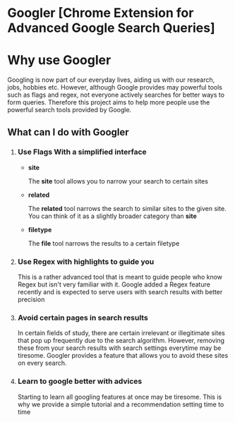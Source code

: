 # Googler [Chrome Extension for Advanced Google Search Queries]

<h1>Why use Googler</h1>
<p>Googling is now part of our everyday lives, aiding us with our research, jobs, hobbies etc. However, although Google provides may powerful tools such as flags and regex, not everyone actively searches for better ways to form queries. Therefore this project aims to help more people use the powerful search tools provided by Google.
</p>

<h2>What can I do with Googler</h2>
<ol>
<li>
  <h3>Use Flags With a simplified interface</h3>
  <p>
    <ul>
      <li><b>site</b></li>
        <p>The <b>site</b> tool allows you to narrow your search to certain sites</p>
      <li><b>related</b></li>
        <p>The <b>related</b> tool narrows the search to similar sites to the given site. You can think of it as a slightly broader category than <b>site</b></p>
      <li><b>filetype</b></li>
      <p>The <b>file</b> tool narrows the results to a certain filetype</p>
    </ul>
  </p>
</li>
<li>
  <h3>Use Regex with highlights to guide you</h3>
    <p>This is a rather advanced tool that is meant to guide people who know Regex but isn't very familiar with it. Google added a Regex feature recently and is expected to serve users with search results with better precision</p>
</li>
<li>
  <h3>Avoid certain pages in search results</h3>
    <p>In certain fields of study, there are certain irrelevant or illegitimate sites that pop up frequently due to the search algorithm. However, removing these from your search results with search settings everytime may be tiresome. Googler provides a feature that allows you to avoid these sites on every search.</p>
</li>
<li>
  <h3>Learn to google better with advices</h3>
  <p>Starting to learn all googling features at once may be tiresome. This is why we provide a simple tutorial and a recommendation setting time to time</p>
  </li>

</ol>

